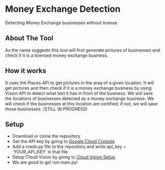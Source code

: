 # Money Exchange Detection
Detecting Money Exchange businesses without license.

## About The Tool
As the name suggests this tool will first generate pictures of businesses and check if it is a licensed money exchange business.

## How it works
It uses the Places API to get pictures in the area of a given location. It will get pictures and then check if it is a money exchange business by using Vision API to detect what text it has in front of the business. We will save the locations of businesses detected as a money exchange business. We will check if the businesses at this location are certified; if not, we will save these businesses. (STILL IN PROGRESS)

 ## Setup
 - Download or clone the repository
 - Get the API key by going to [Google Cloud Console](https://console.cloud.google.com/welcome/new?hl=en) 
 - Add a creds.py file to the repository and write api_key = 'YOUR_API_KEY' in that file 
 - Setup Cloud Vision by going to [Cloud Vision Setup](https://cloud.google.com/vision/docs/setup)
 - We are good to go! run main.py!
